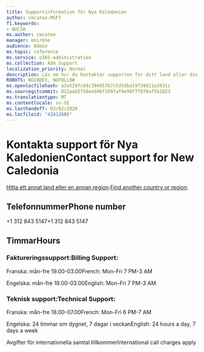 ```yaml
---
title: Supportinformation för Nya Kaledonien
author: cmcatee-MSFT
f1.keywords:
- NOCSH
ms.author: cmcatee
manager: mnirkhe
audience: Admin
ms.topic: reference
ms.service: o365-administration
ms.collection: Adm_Support
localization_priority: Normal
description: Läs om hur du kontaktar supporten för ditt land eller din region.
ROBOTS: NOINDEX, NOFOLLOW
ms.openlocfilehash: a3a529fc04c394957b7c5d5dbd19f39d11a3631c
ms.sourcegitcommit: 812aab5f58eed4bf359faf0e99f7f876af5b1023
ms.translationtype: MT
ms.contentlocale: sv-SE
ms.lasthandoff: 03/02/2020
ms.locfileid: "42812685"
---
```

# <a name="contact-support-for-new-caledonia"></a><span data-ttu-id="f1770-103">Kontakta support för Nya Kaledonien</span><span class="sxs-lookup"><span data-stu-id="f1770-103">Contact support for New Caledonia</span></span>

<span data-ttu-id="f1770-104">[Hitta ett annat land eller en annan region](../contact-support-for-business-products.md).</span><span class="sxs-lookup"><span data-stu-id="f1770-104">[Find another country or region](../contact-support-for-business-products.md).</span></span>

## <a name="phone-number"></a><span data-ttu-id="f1770-105">Telefonnummer</span><span class="sxs-lookup"><span data-stu-id="f1770-105">Phone number</span></span>
<span data-ttu-id="f1770-106">+1 312 843 5147</span><span class="sxs-lookup"><span data-stu-id="f1770-106">+1 312 843 5147</span></span>

## <a name="hours"></a><span data-ttu-id="f1770-107">Timmar</span><span class="sxs-lookup"><span data-stu-id="f1770-107">Hours</span></span>
### <a name="billing-support"></a><span data-ttu-id="f1770-108">Faktureringssupport:</span><span class="sxs-lookup"><span data-stu-id="f1770-108">Billing Support:</span></span>

<span data-ttu-id="f1770-109">Franska: mån-fre 19.00-03.00</span><span class="sxs-lookup"><span data-stu-id="f1770-109">French: Mon-Fri 7 PM-3 AM</span></span>

<span data-ttu-id="f1770-110">Engelska: mån-fre 19.00-03.00</span><span class="sxs-lookup"><span data-stu-id="f1770-110">English: Mon-Fri 7 PM-3 AM</span></span>

### <a name="technical-support"></a><span data-ttu-id="f1770-111">Teknisk support:</span><span class="sxs-lookup"><span data-stu-id="f1770-111">Technical Support:</span></span>

<span data-ttu-id="f1770-112">Franska: mån-fre 18.00-07.00</span><span class="sxs-lookup"><span data-stu-id="f1770-112">French: Mon-Fri 6 PM-7 AM</span></span>

<span data-ttu-id="f1770-113">Engelska: 24 timmar om dygnet, 7 dagar i veckan</span><span class="sxs-lookup"><span data-stu-id="f1770-113">English: 24 hours a day, 7 days a week</span></span>

<span data-ttu-id="f1770-114">Avgifter för internationella samtal tillkommer</span><span class="sxs-lookup"><span data-stu-id="f1770-114">International call charges apply</span></span>
